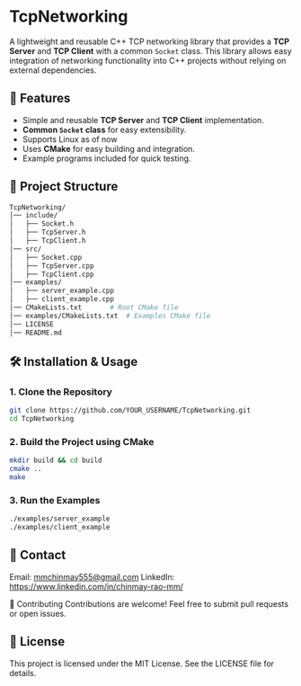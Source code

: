 # TcpNetworking

A lightweight and reusable C++ TCP networking library that provides a **TCP Server** and **TCP Client** with a common `Socket` class. This library allows easy integration of networking functionality into C++ projects without relying on external dependencies.

## 🚀 Features
- Simple and reusable **TCP Server** and **TCP Client** implementation.
- **Common `Socket` class** for easy extensibility.
- Supports Linux as of now
- Uses **CMake** for easy building and integration.
- Example programs included for quick testing.

## 📁 Project Structure
```sh
TcpNetworking/
│── include/
│   ├── Socket.h
│   ├── TcpServer.h
│   ├── TcpClient.h
│── src/
│   ├── Socket.cpp
│   ├── TcpServer.cpp
│   ├── TcpClient.cpp
│── examples/
│   ├── server_example.cpp
│   ├── client_example.cpp
│── CMakeLists.txt       # Root CMake file
│── examples/CMakeLists.txt  # Examples CMake file
│── LICENSE
│── README.md
```

## 🛠️ Installation & Usage

### **1. Clone the Repository**
```sh
git clone https://github.com/YOUR_USERNAME/TcpNetworking.git
cd TcpNetworking
```
### **2. Build the Project using CMake**
```sh
mkdir build && cd build
cmake ..
make
```
### **3. Run the Examples**
```sh
./examples/server_example
./examples/client_example
```

## 📩 Contact
Email: mmchinmay555@gmail.com
LinkedIn: https://www.linkedin.com/in/chinmay-rao-mm/

🤝 Contributing
Contributions are welcome! Feel free to submit pull requests or open issues.

## 📝 License
This project is licensed under the MIT License. See the LICENSE file for details.
